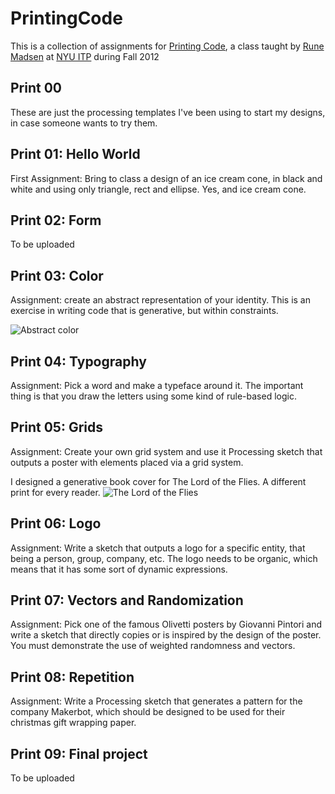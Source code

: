 PrintingCode
============
This is a collection of assignments for [Printing Code](http://www.runemadsen.com/printing-code-2012), a class taught by [Rune Madsen](http://runemadsen.com/) at [NYU ITP](http://itp.nyu.edu) during Fall 2012

Print 00
--------
These are just the processing templates I've been using to start my designs, in case someone wants to try them.

Print 01: Hello World
---------------------
First Assignment: Bring to class a design of an ice cream cone, in black and white and using only triangle, rect and ellipse. Yes, and ice cream cone.

Print 02: Form
--------------
To be uploaded

Print 03: Color
---------------
Assignment: create an abstract representation of your identity. This is an exercise in writing code that is generative, but within constraints.

![Abstract color](https://raw.github.com/araid/PrintingCode/master/img/print03_color.jpg)


Print 04: Typography
--------------------
Assignment: Pick a word and make a typeface around it. The important thing is that you draw the letters using some kind of rule-based logic.

Print 05: Grids
---------------
Assignment: Create your own grid system and use it Processing sketch that outputs a poster with elements placed via a grid system.

I designed a generative book cover for The Lord of the Flies. A different print for every reader.
![The Lord of the Flies](https://raw.github.com/araid/PrintingCode/master/img/print05_grid.jpg)

Print 06: Logo
--------------
Assignment: Write a sketch that outputs a logo for a specific entity, that being a person, group, company, etc. The logo needs to be organic, which means that it has some sort of dynamic expressions.

Print 07: Vectors and Randomization
-----------------------------------
Assignment: Pick one of the famous Olivetti posters by Giovanni Pintori and write a sketch that directly copies or is inspired by the design of the poster. You must demonstrate the use of weighted randomness and vectors.

Print 08: Repetition
--------------------
Assignment: Write a Processing sketch that generates a pattern for the company Makerbot, which should be designed to be used for their christmas gift wrapping paper. 

Print 09: Final project
-----------------------
To be uploaded

